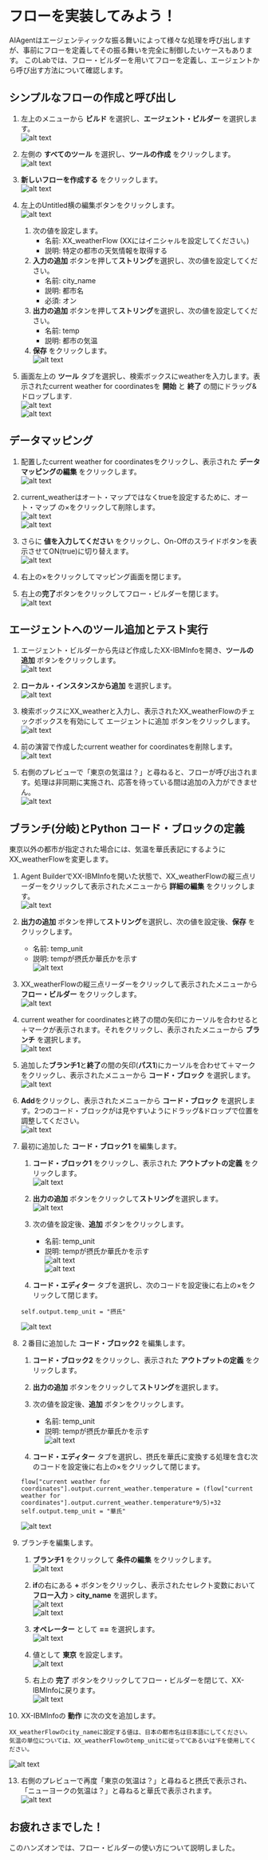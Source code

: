 # フローを実装してみよう！

AIAgentはエージェンティックな振る舞いによって様々な処理を呼び出しますが、事前にフローを定義してその振る舞いを完全に制御したいケースもあります。
このLabでは、フロー・ビルダーを用いてフローを定義し、エージェントから呼び出す方法について確認します。

## シンプルなフローの作成と呼び出し
1. 左上のメニューから **ビルド** を選択し、**エージェント・ビルダー** を選択します。  
![alt text](flow_images/flow_image0010.png)


2. 左側の **すべてのツール** を選択し、**ツールの作成** をクリックします。  
![alt text](flow_images/flow_image0020.png)

3. **新しいフローを作成する** をクリックします。  
![alt text](flow_images/flow_image0030.png)


4. 左上のUntitled横の編集ボタンをクリックします。  
![alt text](flow_images/flow_image0040.png)

    1. 次の値を設定します。
        - 名前: XX_weatherFlow (XXにはイニシャルを設定してください。)
        - 説明: 特定の都市の天気情報を取得する
    2. **入力の追加** ボタンを押して**ストリング**を選択し、次の値を設定してください。
        - 名前: city_name	
        - 説明: 都市名
        - 必須: オン
    3. **出力の追加** ボタンを押して**ストリング**を選択し、次の値を設定してください。
        - 名前: temp
        - 説明: 都市の気温
    4. **保存** をクリックします。  
    ![alt text](flow_images/flow_image0050.png)


5. 画面左上の **ツール** タブを選択し、検索ボックスにweatherを入力します。表示されたcurrent weather for coordinatesを **開始** と **終了** の間にドラッグ&ドロップします.  
![alt text](flow_images/flow_image0060.png)  
![alt text](flow_images/flow_image0070.png)


## データマッピング
1. 配置したcurrent weather for coordinatesをクリックし、表示された **データマッピングの編集** をクリックします。  
![alt text](flow_images/flow_image0080.png)

2. current_weatherはオート・マップではなくtrueを設定するために、オート・マップ の×をクリックして削除します。  
![alt text](flow_images/flow_image0090.png)  
![alt text](flow_images/flow_image0100.png)  

3. さらに **値を入力してください** をクリックし、On-Offのスライドボタンを表示させてON(true)に切り替えます。  
![alt text](flow_images/flow_image0110.png)  

4. 右上の×をクリックしてマッピング画面を閉じます。

5. 右上の**完了**ボタンをクリックしてフロー・ビルダーを閉じます。  
![alt text](flow_images/flow_image0120.png)  

## エージェントへのツール追加とテスト実行
1. エージェント・ビルダーから先ほど作成したXX-IBMInfoを開き、**ツールの追加** ボタンをクリックします。  
![alt text](flow_images/flow_image0130.png)

2. **ローカル・インスタンスから追加** を選択します。  
![alt text](flow_images/flow_image0140.png)  

3. 検索ボックスにXX_weatherと入力し、表示されたXX_weatherFlowのチェックボックスを有効にして エージェントに追加 ボタンをクリックします。  
![alt text](flow_images/flow_image0150.png)  

4. 前の演習で作成したcurrent weather for coordinatesを削除します。  
![alt text](flow_images/flow_image0160.png)  

5. 右側のプレビューで「東京の気温は？」と尋ねると、フローが呼び出されます。処理は非同期に実施され、応答を待っている間は追加の入力ができません。  
![alt text](flow_images/flow_image0170.png)  


## ブランチ(分岐)とPython コード・ブロックの定義
東京以外の都市が指定された場合には、気温を華氏表記にするようにXX_weatherFlowを変更します。  

1. Agent BuilderでXX-IBMInfoを開いた状態で、XX_weatherFlowの縦三点リーダーをクリックして表示されたメニューから **詳細の編集** をクリックします。  
![alt text](flow_images/flow_image0180.png)

2. **出力の追加** ボタンを押して**ストリング**を選択し、次の値を設定後、**保存** をクリックします。
    - 名前: temp_unit
    - 説明: tempが摂氏か華氏かを示す  
![alt text](flow_images/flow_image0181.png)  

3. XX_weatherFlowの縦三点リーダーをクリックして表示されたメニューから **フロー・ビルダー** をクリックします。  
![alt text](flow_images/flow_image0180.png)

4. current weather for coordinatesと終了の間の矢印にカーソルを合わせると＋マークが表示されます。それをクリックし、表示されたメニューから **ブランチ** を選択します。  
![alt text](flow_images/flow_image0190.png)  

5. 追加した**ブランチ1**と**終了**の間の矢印(**パス1**)にカーソルを合わせて＋マークをクリックし、表示されたメニューから **コード・ブロック** を選択します。  
![alt text](flow_images/flow_image0191.png)  

6. **Add**をクリックし、表示されたメニューから **コード・ブロック** を選択します。2つのコード・ブロックがは見やすいようにドラッグ&ドロップで位置を調整してください。  
![alt text](flow_images/flow_image0192.png)  

7. 最初に追加した **コード・ブロック1** を編集します。
     1. **コード・ブロック1** をクリックし、表示された **アウトプットの定義** をクリックします。  
     ![alt text](flow_images/flow_image0200.png)  
     
     2. **出力の追加** ボタンをクリックして**ストリング**を選択します。  
     ![alt text](flow_images/flow_image0211.png)  
     
     3. 次の値を設定後、**追加** ボタンをクリックします。  
         - 名前: temp_unit   
         - 説明: tempが摂氏か華氏かを示す  
     ![alt text](flow_images/flow_image0221.png)  
     ![alt text](flow_images/flow_image0222.png)  
     
     4. **コード・エディター** タブを選択し、次のコードを設定後に右上の×をクリックして閉じます。    
     ```
     self.output.temp_unit = "摂氏"
     ```  
     ![alt text](flow_images/flow_image0230.png)   

8. ２番目に追加した **コード・ブロック2** を編集します。
     1. **コード・ブロック2** をクリックし、表示された **アウトプットの定義** をクリックします。
    
     2. **出力の追加** ボタンをクリックして**ストリング**を選択します。  

     3. 次の値を設定後、**追加** ボタンをクリックします。  
         - 名前: temp_unit   
         - 説明: tempが摂氏か華氏かを示す  
          ![alt text](flow_images/flow_image0240.png)  

     4. **コード・エディター** タブを選択し、摂氏を華氏に変換する処理を含む次のコードを設定後に右上の×をクリックして閉じます。    
     ```     
     flow["current weather for coordinates"].output.current_weather.temperature = (flow["current weather for coordinates"].output.current_weather.temperature*9/5)+32
     self.output.temp_unit = "華氏"
     ```
     ![alt text](flow_images/flow_image0241.png)  

9. ブランチを編集します。
     1. **ブランチ1** をクリックして **条件の編集** をクリックします。  
     ![alt text](flow_images/flow_image0300.png)  
     
     2. **if**の右にある **+** ボタンをクリックし、表示されたセレクト変数において **フロー入力** > **city_name** を選択します。  
     ![alt text](flow_images/flow_image0310.png)  
     ![alt text](flow_images/flow_image0311.png)
    
     3. **オペレーター** として **==** を選択します。  
     ![alt text](flow_images/flow_image0312.png)  

     3. 値として **東京** を設定します。  
     ![alt text](flow_images/flow_image0313.png)
     
     4. 右上の **完了** ボタンをクリックしてフロー・ビルダーを閉じて、XX-IBMInfoに戻ります。  
     ![alt text](flow_images/flow_image0314.png)

12. XX-IBMInfoの **動作** に次の文を追加します。  
```
XX_weatherFlowのcity_nameに設定する値は、日本の都市名は日本語にしてください。
気温の単位については、XX_weatherFlowのtemp_unitに従って℃あるいは℉を使用してください。
```
![alt text](flow_images/flow_image0321.png)  

13. 右側のプレビューで再度「東京の気温は？」と尋ねると摂氏で表示され、「ニューヨークの気温は？」と尋ねると華氏で表示されます。  
![alt text](flow_images/flow_image0330.png)

## お疲れさまでした！
このハンズオンでは、フロー・ビルダーの使い方について説明しました。